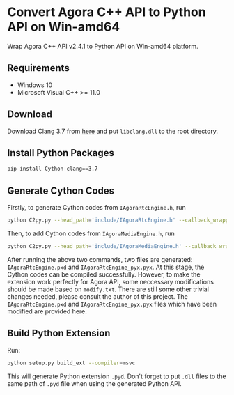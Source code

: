 # Convert Agora C++ API to Python API on Win-amd64
Wrap Agora C++ API v2.4.1 to Python API on Win-amd64 platform.

## Requirements
- Windows 10
- Microsoft Visual C++ >= 11.0

## Download
Download Clang 3.7 from [here](http://releases.llvm.org/download.html) and put `libclang.dll` to the root directory.

## Install Python Packages
```bash
pip install Cython clang==3.7
```

## Generate Cython Codes
Firstly, to generate Cython codes from `IAgoraRtcEngine.h`, run
```bash
python C2py.py --head_path='include/IAgoraRtcEngine.h' --callback_wrapper='EventHandlerWrapper.h' --target_file_name='IAgoraRtcEngine'  --mode='new'
```
Then, to add Cython codes from `IAgoraMediaEngine.h`, run
```bash
python C2py.py --head_path='include/IAgoraMediaEngine.h' --callback_wrapper='VideoFrameObserverWrapper.h' --target_file_name='IAgoraRtcEngine'  --mode='add'  --extern_pxd='extern_pxd.txt'  --extern_pyx='extern_pyx.txt'
```
After running the above two commands, two files are generated: `IAgoraRtcEngine.pxd` and `IAgoraRtcEngine_pyx.pyx`. At this stage, the Cython codes can be compiled successfully. However, to make the extension work perfectly for Agora API, some neccessary modifications should be made based on `modify.txt`. There are still some other trivial changes needed, please consult the author of this project. The `IAgoraRtcEngine.pxd` and `IAgoraRtcEngine_pyx.pyx` files which have been modified are provided here.

## Build Python Extension
Run:
```bash
python setup.py build_ext --compiler=msvc 
```
This will generate Python extension `.pyd`. Don't forget to put `.dll` files to the same path of `.pyd` file when using the generated Python API.
